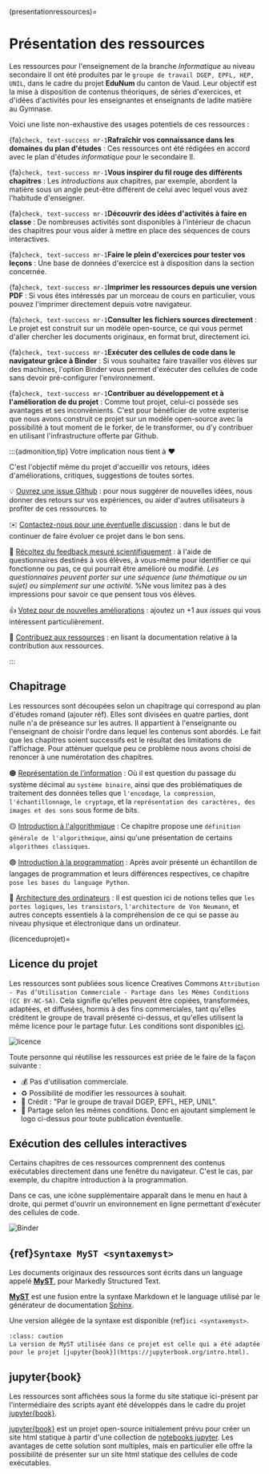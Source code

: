 (presentationressources)=
# Présentation des ressources

Les ressources pour l'enseignement de la branche *Informatique* au niveau secondaire II ont été produites par le `groupe de travail DGEP, EPFL, HEP, UNIL`, dans le cadre du projet **EduNum** du canton de Vaud. Leur objectif est la mise à disposition de contenus théoriques, de séries d'exercices, et d'idées d'activités pour les enseignantes et enseignants de ladite matière au Gymnase. 

Voici une liste non-exhaustive des usages potentiels de ces ressources : 

{fa}`check, text-success mr-1`**Rafraîchir vos connaissance dans les domaines du plan d'études**
: Ces ressources ont été rédigées en accord avec le plan d'études *informatique* pour le secondaire II. 

{fa}`check, text-success mr-1`**Vous inspirer du fil rouge des différents chapitres**
: Les *introductions* aux chapitres, par exemple, abordent la matière sous un angle peut-être différent de celui avec lequel vous avez l'habitude d'enseigner. 

{fa}`check, text-success mr-1`**Découvrir des idées d'activités à faire en classe**
: De nombreuses activités sont disponibles à l'intérieur de chacun des chapitres pour vous aider à mettre en place des séquences de cours interactives. 

{fa}`check, text-success mr-1`**Faire le plein d'exercices pour tester vos leçons**
: Une base de données d'exercice est à disposition dans la section concernée. 

{fa}`check, text-success mr-1`**Imprimer les ressources depuis une version PDF**
: Si vous êtes intéressés par un morceau de cours en particulier, vous pouvez l'imprimer directement depuis votre navigateur. 

{fa}`check, text-success mr-1`**Consulter les fichiers sources directement**
: Le projet est construit sur un modèle open-source, ce qui vous permet d'aller chercher les documents originaux, en format brut, directement ici. 

{fa}`check, text-success mr-1`**Exécuter des cellules de code dans le navigateur grâce à Binder**
: Si vous souhaitez faire travailler vos élèves sur des machines, l'option Binder vous permet d'exécuter des cellules de code sans devoir pré-configurer l'environnement. 

{fa}`check, text-success mr-1`**Contribuer au développement et à l'amélioration de du projet**
: Comme tout projet, celui-ci possède ses avantages et ses inconvénients. C'est pour bénéficier de votre expterise que nous avons construit ce projet sur un modèle open-source avec la possibilité à tout moment de le forker, de le transformer, ou d'y contribuer en utilisant l'infrastructure offerte par Github. 


:::{admonition,tip} Votre implication nous tient à ❤️

C'est l'objectif même du projet d'accueillir vos retours, idées d'améliorations, critiques, suggestions de toutes sortes. 

💡 [Ouvrez une issue Github](https://github.com/edunum-sec2/ressources/issues)
: pour nous suggérer de nouvelles idées, nous donner des retours sur vos expériences, ou aider d'autres utilisateurs à profiter de ces ressources. to 

✉️ [Contactez-nous pour une éventuelle discussion](https://www.epfl.ch/education/educational-initiatives/center-learn/)
: dans le but de continuer de faire évoluer ce projet dans le bon sens. 

🧪 [Récoltez du feedback mesuré scientifiquement](https://www.epfl.ch/education/educational-initiatives/center-learn/)
: à l'aide de questionnaires destinés à vos élèves, à vous-même pour identifier ce qui fonctionne ou pas, ce qui pourrait être amélioré ou modifié. *Les questionnaires peuvent porter sur une séquence (une thématique ou un sujet) ou simplement sur une activité*. 
%Ne vous limitez pas à des impressions pour savoir ce que pensent tous vos élèves.

👍 [Votez pour de nouvelles améliorations](https://github.com/edunum-sec2/ressources)
: ajoutez un +1 aux *issues* qui vous intéressent particulièrement. 

🙌 [Contribuez aux ressources](../demostests/edito/presentation-ressources.md)
: en lisant la documentation relative à la contribution aux ressources. 

:::

## Chapitrage

Les ressources sont découpées selon un chapitrage qui correspond au plan d'études romand (ajouter réf). Elles sont divisées en quatre parties, dont nulle n'a de préseance sur les autres. Il appartient à l'enseignante ou l'enseignant de choisir l'ordre dans lequel les contenus sont abordés. Le fait que les chapitres soient successifs est le résultat des limitations de l'affichage. Pour atténuer quelque peu ce problème nous avons choisi de renoncer à une numérotation des chapitres. 

🟠 [Représentation de l'information](theme/representation-information/eleve.md)
: Où il est question du passage du système décimal au `système binaire`, ainsi que des problématiques de traitement des données telles que `l'encodage`, `la compression`, `l'échantillonnage`, `le cryptage`, et la `représentation des caractères, des images et des sons` sous forme de bits. 

🟡 [Introduction à l'algorithmique](content/theme/introduction-algorithmique)
: Ce chapitre propose une `définition générale de l'algorithmique`, ainsi qu'une présentation de certains `algorithmes classiques`. 

🟢 [Introduction à la programmation](content/theme/introduction-programmation)
: Après avoir présenté un échantillon de langages de programmation et leurs différences respectives, ce chapitre `pose les bases du language Python`. 

🔵 [Architecture des ordinateurs](content/theme/architecture-ordinateurs)
: Il est question ici de notions telles que `les portes logiques`, `les transistors`, `l'architecture de Von Neumann`, et autres concepts essentiels à la compréhension de ce qui se passe au niveau physique et électronique dans un ordinateur.

<!-- (modificationindependante)=
## Modification indépendante des ressources

````{panels}
:column: col-lg-12 p-3
⚠️ Attention
^^^^
Ceci est une procédure simplifiée. La procédure détaillée est disponible {ref}`ici <ajouter référence>` (réf à ajouter). 
````

Les ressources sont diffusées selon le modèle open-source, qui veut que tout utilisateur ait accès aux documents d'origine, et puisse les transformer à sa guise. Pour ce faire, un accès au dépôt Github contenant les documents sources est disponible en haut à droite de la fenêtre de navigation. 

L'idée d'une **modification indépendante des ressources** est de vous approprier n'importe quel morceau de ces ressources, le remixer, en faire ce que vous voulez, et utiliser le résultat là où vous le désirez. Cette utilisation n'implique aucune interaction avec la version *originale* des ressources présentées ici. Vous êtes libre d'utiliser cette matière comme vous le souhaitez, pour peu que vous respectiez les usages de {ref}`la licence choisie <licenceduprojet>`. 

![iconeGit](images/presentation/iconegit.png)

La marche à suivre pour y accéder est la suivante : 

1. Créer un compte Github ou se connecter à un compte déjà existant. 
2. Ouvrir le dépôt [edunum-sec2](https://github.com/edunum-sec2/ressources).
3. Cloner le dépôt selon la [marche à suivre Github](https://docs.github.com/en/free-pro-team@latest/github/creating-cloning-and-archiving-repositories/cloning-a-repository). 
4. [Créer une branche](https://docs.github.com/en/free-pro-team@latest/github/collaborating-with-issues-and-pull-requests/creating-and-deleting-branches-within-your-repository#:~:text=Further%20reading-,Creating%20a%20branch,main%20page%20of%20the%20repository.&text=Click%20the%20branch%20selector%20menu,branch%2C%20then%20select%20Create%20branch), pour manipuler les fichiers, si besoin. 
5. Ouvrir un document qui nous intéresse, par exemple dans le chapitre `introduction à l'algorithmique`, avec un éditeur de Markdown. Bien qu'il en existe plusieurs, nous recommandons d'utiliser directement [Visual Studio Code](https://code.visualstudio.com/). Les fichiers sources sont rédigés en [Markdown](https://www.markdownguide.org/), avec une extension de syntaxe particulière pour bénéficier d'options intéressante lors de la génération de l'HTML, nommée [MyST](https://myst-parser.readthedocs.io/en/latest/). 
6. Transformer les documents à souhait. Les imprimer pour les utiliser comme supports de cours physiques, ou alors en faire un nouveau [jupyter{book}](https://jupyterbook.org/intro.html), selon la {ref}`procédure suivante <marcheasuivreinstallation>`. 
7. Créditer, selon la licence CC décrite ci-dessus, les éventuelles publications issues de la transformation des fichiers sources.  -->

<!-- (participationdeveloppement)=
## Participation au développement

Les ressources sont pensées comme un "work in progress". Elles se veulent flexibles, adaptables, et bénéficieront de tous les apports des personnes concernées. Le groupe de travail considère qu'il est important que toute enseignante ou enseignant de la matière `informatique` se sente libre de contribuer à l'amélioration des ressources. 

Pour contribuer au projet, suivre la {ref}`marche à suivre installation <marcheasuivreinstallation>`.

(marcheasuivreinstallation)=
## Marche à suivre installation

### Environnement Github, jupyter{book}, Visual Studio Code

````{panels}
:column: col-lg-12 p-3
⚠️ Attention
^^^^
Ce chapitre s'adresse aux personnes qui souhaitent intervenir sur les fichiers sources, que ce soit pour les transformer à leur guise et en faire de nouveaux outils de travail, ou pour participer au projet en partageant leurs créations.
````

**Pour installer l'environnement nécessaire à la création du contenu**

 1. Seulement si pas encore présent: [installer git](https://git-scm.com/downloads) sur votre machine
   * Sous Windows, il faut activer les symlinks de git. Après l'installation de git, éditer le fichier `C:\ProgramData\Git\config` et y insérer:

     ```
     [core]
         symlinks = true
     ```

     ([Plus d'info](https://www.joshkel.com/2018/01/18/symlinks-in-windows/) si ça ne marche pas sous Windows.)

 2. Cloner ce repository git
    * Soit depuis un terminal avec les commandes directes de `git`
    * Soit avec application [GitHub Desktop](https://desktop.github.com)

 3. Installer une version récente (3.x, x ≥ 8) de **Python**
    * [Téléchargement](https://www.python.org/downloads/)
      * Pour macOS, un excellent tuto si l'installation pose problème (mais il faut bien lire la deuxième partie): [Tuto](https://opensource.com/article/19/5/python-3-default-mac#what-to-do)

 4. Installer [Jupyter Book](https://jupyterbook.org). Ceci **met aussi à jour** Jupyter Book lorsqu'une nouvelle version est disponible. Si l'équipe de rédaction utilise de nouvelles fonctions de Jupyter Book, il faut faire retourner ceci pour l'obtenir.
    * Avec Python 3.9:
      ```bash
      pip3.9 install -U jupyter-book
      ```
      * [Instructions complètes](https://jupyterbook.org/intro.html#install-jupyter-book) si la version ci-dessus ne marche pas

 5. Installer [Visual Studio Code](https://code.visualstudio.com) 
    * Sert à éditer le Markdown et le format Jupyter (et le format YAML pour la config si nécessaire)
    * Fournit des boutons pour produire l'output sans passer par le terminal

 6. Ouvrir le fichier `workspace.code-workspace` dans VS Code
    * L'installation des extensions suivantes de VS Code sera proposée:
      * `ms-python.python` pour avoir un éditeur/linter Python
      * `ms-toolsai.jupyter` pour ouvrir et éditer des fichier Jupyter `*.ipynb`
      * `redhat.vscode-yaml` pour éditer des fichiers de configuration YAML
      * `executablebookproject.myst-highlight` pour utiliser la syntaxe Markdown étendue prise en charge par `jupyter-book`
      * `seunlanlege.action-buttons` pour avoir des boutons directement dans VS Code pour faire un build
      * `ban.spellright` pour une correction orthographique de base dans VS Code

      Accepter l'installation de ces recommandations à l'ouverture du workspace:
      
      ![](images/presentation/extension_recommendations.png)

    * Si l'installation des extensions ne vous est pas proposée, le faire manuellement via l'interface graphique de VS Code ou via le terminal:
      ```bash
      code --install-extension <extension-id>
      ```


::::{caution} Mises à jour
N'oubliez pas de contrôler que les mises à jour des différents environnements et extensions soient toujours faites. 
::::

### Build

**Pour produire l'output HTML statique depuis les fichiers source**

Avec VS Code si installé comme ci-dessous, cliquer sur un des boutons en bas de la fenêtre:

![](images/presentation/build_screenshot.png)

Sinon, via le terminal. Pour la partie élèves:

```bash
cd <dossier-du-checkout>/edunum-sec2/config/eleve
jupyter-book build .
```

Pour la partie enseignant·e·s:

```bash
cd <dossier-du-checkout>/edunum-sec2/config/maitre
jupyter-book build .
```

Ouvrir ensuite le fichier `_build/html/index.html`, par exemple (macOS):

Si nécessaire (erreurs, vieux fichiers qui traînent dans `_build`):

```bash
cd <dossier-du-checkout>/edunum-sec2/config/eleve
# ou:
cd <dossier-du-checkout>/edunum-sec2/config/maitre

#puis:
jupyter-book clean .
``` -->

(licenceduprojet)=
## Licence du projet

Les ressources sont publiées sous licence Creatives Commons `Attribution - Pas d’Utilisation Commerciale - Partage dans les Mêmes Conditions (CC BY-NC-SA)`. Cela signifie qu'elles peuvent être copiées, transformées, adaptées, et diffusées, hormis à des fins commerciales, tant qu'elles créditent le groupe de travail présenté ci-dessus, et qu'elles utilisent la même licence pour le partage futur. Les conditions sont disponibles [ici](https://creativecommons.org/licenses/?lang=fr). 

![licence](images/presentation/by-nc-sa.png)

Toute personne qui réutilise les ressources est priée de le faire de la façon suivante : 

* 💰 Pas d'utilisation commerciale. 
* ♻️ Possibilité de modifier les ressources à souhait. 
* 📗 Crédit : "Par le groupe de travail DGEP, EPFL, HEP, UNIL". 
* 🤝 Partage selon les mêmes conditions. Donc en ajoutant simplement le logo ci-dessus pour toute publication éventuelle. 

## Exécution des cellules interactives

Certains chapitres de ces ressources comprennent des contenus exécutables directement dans une fenêtre du navigateur. C'est le cas, par exemple, du chapitre introduction à la programmation. 

Dans ce cas, une icône supplémentaire apparaît dans le menu en haut à droite, qui permet d'ouvrir un environnement en ligne permettant d'exécuter des cellules de code. 

![Binder](images/presentation/iconebinder.png)

## {ref}`Syntaxe MyST <syntaxemyst>`

Les documents originaux des ressources sont écrits dans un language appelé [**MyST**](https://myst-parser.readthedocs.io/en/latest/using/syntax.html), pour Markedly Structured Text. 

[**MyST**](https://myst-parser.readthedocs.io/en/latest/using/syntax.html) est une fusion entre la syntaxe Markdown et le language utilisé par le générateur de documentation [Sphinx](https://fr.wikipedia.org/wiki/Sphinx_(g%C3%A9n%C3%A9rateur_de_documentation)#:~:text=Sphinx%20est%20un%20g%C3%A9n%C3%A9rateur%20de,%2C%20Urwid%2C%20ou%20encore%20Bazaar.). 

Une version allégée de la syntaxe est disponible {ref}`ici <syntaxemyst>`.

````{admonition} Important
:class: caution
La version de MyST utilisée dans ce projet est celle qui a été adaptée pour le projet [jupyter{book}](https://jupyterbook.org/intro.html). 
````

## jupyter{book}

Les ressources sont affichées sous la forme du site statique ici-présent par l'intermédiaire des scripts ayant été développés dans le cadre du projet [jupyter{book}](https://jupyterbook.org/intro.html). 

[jupyter{book}](https://jupyterbook.org/intro.html) est un projet open-source initialement prévu pour créer un site html statique à partir d'une collection de [notebooks jupyter](https://jupyter.org/). Les avantages de cette solution sont multiples, mais en particulier elle offre la possibilité de présenter sur un site html statique des cellules de code exécutables. 

<!-- # C'est parti ! 

````{image} images/presentation/code.gif
```` 
-->

